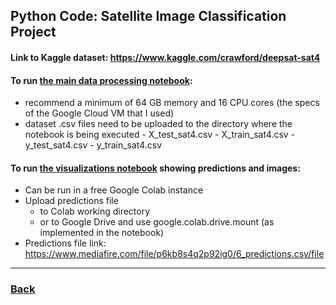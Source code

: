 ## Python Code: Satellite Image Classification Project

#### Link to Kaggle dataset: https://www.kaggle.com/crawford/deepsat-sat4

#### To run [the main data processing notebook](https://github.com/zstrathe/zstrathe.github.io/blob/master/code/cis731/cis731_model_training_and_evaluation.ipynb):
- recommend a minimum of 64 GB memory and 16 CPU cores (the specs of the Google Cloud VM that I used)
- dataset .csv files need to be uploaded to the directory where the notebook is being executed 
		- X_test_sat4.csv
		- X_train_sat4.csv
		- y_test_sat4.csv
		- y_train_sat4.csv


#### To run [the visualizations notebook](https://github.com/zstrathe/zstrathe.github.io/blob/master/code/cis731/cis731_visualizations.ipynb) showing predictions and images:
- Can be run in a free Google Colab instance
- Upload predictions file 
	- to Colab working directory
	- or to Google Drive and use google.colab.drive.mount (as implemented in the notebook)
- Predictions file link: https://www.mediafire.com/file/p6kb8s4q2p92ig0/6_predictions.csv/file


---

<h3><a href="/">Back</a></h3>
